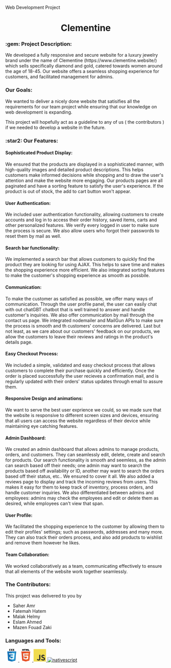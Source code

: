  Web Development Project

<h1 align="center"> Clementine</h1>
<h3 align="left">  :gem: Project Description:</h3>
<p>We developed a fully responsive and secure website for a luxury jewelry brand under the name of Clementine (https://www.clementine.website/) 
which sells specifically diamond and gold, catered towards women around the age of 18-45. Our website offers a seamless shopping experience for customers, and facilitated management for admins.</p>

<h3 align="left">Our Goals:</h3>
<p> We wanted to deliver a nicely done website that satisifies all the requirements for our team project while ensuring that our knowledge on web development is expanding. </p>

<p>This project will hopefully act as a guideline to any of us ( the contributors ) if we needed to develop a website in the future.</p>

<h3 align="left"> :star2: Our Features:</h3>
<h4> Sophisticated Product Display: </h4> <p> We ensured that the products are displayed in a sophisticated manner, with high-quality images and detailed product descriptions. This helps customers make informed decisions while shopping and to draw the user's attention and make the website more engaging. Our products pages are all paginated and have a sorting feature to satisfy the user's experience. If the product is out of stock, the add to cart button won't appear. </p>

<h4> User Authentication: </h4> <p> We included user authentication functionality, allowing customers to create accounts and log in to access their order history, saved items, carts and other personalized features. We verify every logged in user to make sure the process is secure. We also allow users who forgot their passwords to reset them by mail as well. </p>


<h4>Search bar functionality: </h4> <p> We implemented a search bar that allows customers to quickly find the product they are looking for using AJAX. This helps to save time and makes the shopping experience more efficient. We also integrated sorting features to make the customer's shopping experience as smooth as possbile.</p>

<h4>Communication: </h4> <p> To make the customer as satisfied as possible, we offer many ways of communication. Through the user profile panel, the user can easily chat with out chatGBT chatbot that is well trained to answer and handle customer's inquiries. We also offer communication by mail through the contact us page. We integrated nodemailer and MailGun APIs to make sure the process is smooth and th customers' concerns are delivered. Last but not least, as we care about our customers' feedback on our products, we allow the customers to leave their reviews and ratings in the product's details page.</p>


<h4> Easy Checkout Process: </h4> <p> We included a simple, validated and easy checkout process that allows customers to complete their purchase quickly and efficiently. Once the order is placed successfully the user recieves a confirmation mail, and is regularly updated  with their orders' status updates through email to assure them. </p>

<h4> Responsive Design and animations: </h4> <p> We want to serve the best user exprience we could, so we made sure that the website is responsive to different screen sizes and devices, ensuring that all users can access the website regardless of their device while maintaining eye catching features. </p>

<h4> Admin Dashboard: </h4> <p> We created an admin dashboard that allows admins to manage products, orders, and customers. They can seamlessly edit, delete, create and search for products. Our search functionality is smooth and seemless, as the admin can search based off their needs; one admin may want to search the products based off availability or ID, another may want to search the orders based off their status, etc.. We ensured to cover it all. We also added a reviews page to display and track the incoming reviews from users. This makes it easy for them to keep track of inventory, process orders, and handle customer inquiries. We also differentiated between admins and employees: admins may check the employees and edit or delete them as desired, while employees can't view that span. </p>

<h4> User Profile: </h4> <p> We facilitated the shopping experience to the customer by allowing them to edit their profiles' settings; such as passwords, addresses and many more. They can also track their orders process, and also add products to wishlist and remove them however he likes. </p>

<h4> Team Collaboration: </h4> <p> We worked collaboratively as a team, communicating effectively to ensure that all elements of the website work together seamlessly. </p>

<!-- <h3 align="left">Setbacks: </h3>
 -->

<h3 align="left">The Contributors:</h3>
<p> This project was delivered to you by
<ul>
  <li> Saher Amr</li>
  <li> Fatemah Hatem </li>
  <li>Malak Helmy</li> 
  <li>Eslam Ahmed</li>
  <li>Mazen Fouad Zaki </li>
</ul>
</p>


<h3 align="left">Languages and Tools:</h3>
<p align="left"> <a href="https://www.w3schools.com/css/" target="_blank" rel="noreferrer"> <img src="https://raw.githubusercontent.com/devicons/devicon/master/icons/css3/css3-original-wordmark.svg" alt="css3" width="40" height="40"/> </a> <a href="https://www.w3.org/html/" target="_blank" rel="noreferrer"> <img src="https://raw.githubusercontent.com/devicons/devicon/master/icons/html5/html5-original-wordmark.svg" alt="html5" width="40" height="40"/> </a> <a href="https://developer.mozilla.org/en-US/docs/Web/JavaScript" target="_blank" rel="noreferrer"> <img src="https://raw.githubusercontent.com/devicons/devicon/master/icons/javascript/javascript-original.svg" alt="javascript" width="40" height="40"/> </a> <a href="https://nativescript.org/" target="_blank" rel="noreferrer"> <img src="https://raw.githubusercontent.com/detain/svg-logos/780f25886640cef088af994181646db2f6b1a3f8/svg/nativescript.svg" alt="nativescript" width="40" height="40"/> </a> </p>
